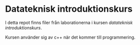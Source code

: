 # Datateknisk introduktionskurs

I detta repot finns filer från laborationerna i kursen *datateknisk introduktionskurs*.

Kursen använder sig av c++ när det kommer till programmering.
